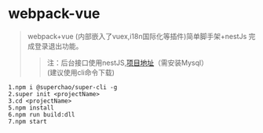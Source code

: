 # webpack-vue
> webpack+vue (内部嵌入了vuex,i18n国际化等插件)简单脚手架+nestJs 完成登录退出功能。</br>
>    > 注：后台接口使用nestJS,[项目地址](https://github.com/jianchaoWang4515/nestjs)（需安装Mysql）</br>
>    >(建议使用cli命令下载)</br>


`1.npm i @superchao/super-cli -g`</br>
`2.super init <projectName>`</br>
`3.cd <projectName>`</br>
`5.npm install`</br>
`6.npm run build:dll`</br>
`7.npm start`</br>
